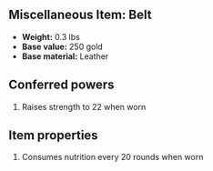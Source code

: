 ## Miscellaneous Item: Belt

- **Weight:** 0.3 lbs
- **Base value:** 250 gold
- **Base material:** Leather

## Conferred powers

1. Raises strength to 22 when worn

## Item properties

1. Consumes nutrition every 20 rounds when worn
